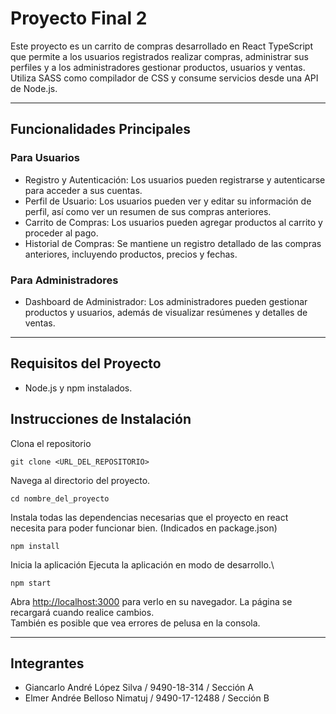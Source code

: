 # Proyecto Final 2
Este proyecto es un carrito de compras desarrollado en React TypeScript que permite a los usuarios registrados realizar compras, administrar sus perfiles y a los administradores gestionar productos, usuarios y ventas. Utiliza SASS como compilador de CSS y consume servicios desde una API de Node.js.

<hr/>

## Funcionalidades Principales
### Para Usuarios
- Registro y Autenticación: Los usuarios pueden registrarse y autenticarse para acceder a sus cuentas.
- Perfil de Usuario: Los usuarios pueden ver y editar su información de perfil, así como ver un resumen de sus compras anteriores.
- Carrito de Compras: Los usuarios pueden agregar productos al carrito y proceder al pago.
- Historial de Compras: Se mantiene un registro detallado de las compras anteriores, incluyendo productos, precios y fechas.

### Para Administradores
- Dashboard de Administrador: Los administradores pueden gestionar productos y usuarios, además de visualizar resúmenes y detalles de ventas.

<hr/>

## Requisitos del Proyecto
- Node.js y npm instalados.

## Instrucciones de Instalación
Clona el repositorio

    git clone <URL_DEL_REPOSITORIO>

Navega al directorio del proyecto.

    cd nombre_del_proyecto

Instala todas las dependencias necesarias que el proyecto en react necesita para poder funcionar bien. (Indicados en package.json)
	
    npm install

Inicia la aplicación 
Ejecuta la aplicación en modo de desarrollo.\
	
    npm start

Abra [http://localhost:3000](http://localhost:3000) para verlo en su navegador.
La página se recargará cuando realice cambios.\
También es posible que vea errores de pelusa en la consola.

<hr/>

## Integrantes
- Giancarlo André López Silva / 9490-18-314 / Sección A
- Elmer Andrée Belloso Nimatuj / 9490-17-12488 / Sección B
